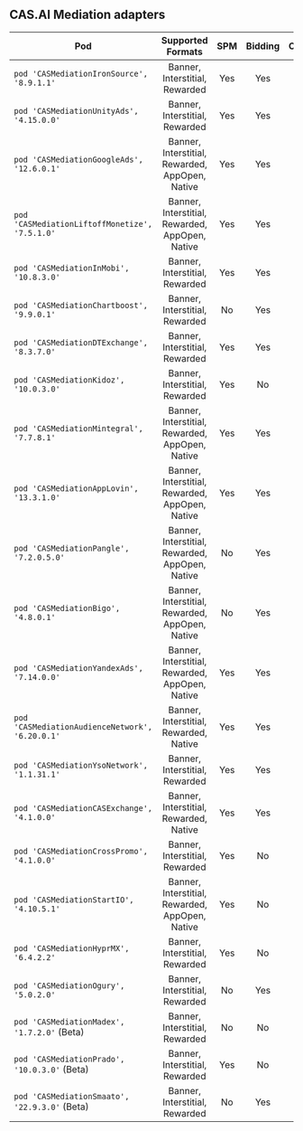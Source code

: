 ## CAS.AI Mediation adapters

| Pod | Supported Formats | SPM | Bidding | Changelog | SDK Versions |
| --- | :---------------: | :-: | :-----: | :-------: | :----------: |
| `pod 'CASMediationIronSource', '8.9.1.1'` | Banner, Interstitial, Rewarded | Yes | Yes | [view](IronSource/CHANGELOG.md) | [link](https://developers.ironsrc.com/ironsource-mobile/ios/sdk-change-log/) |
| `pod 'CASMediationUnityAds', '4.15.0.0'` | Banner, Interstitial, Rewarded | Yes | Yes | [view](UnityAds/CHANGELOG.md) | [link](https://docs.unity.com/ads/en-us/manual/Changelog) |
| `pod 'CASMediationGoogleAds', '12.6.0.1'` | Banner, Interstitial, Rewarded, AppOpen, Native | Yes | Yes | [view](GoogleAds/CHANGELOG.md) | [link](https://developers.google.com/admob/ios/rel-notes?hl=en) |
| `pod 'CASMediationLiftoffMonetize', '7.5.1.0'` | Banner, Interstitial, Rewarded, AppOpen, Native | Yes | Yes | [view](LiftoffMonetize/CHANGELOG.md) | [link](https://support.vungle.com/hc/en-us/articles/15718672681883) |
| `pod 'CASMediationInMobi', '10.8.3.0'` | Banner, Interstitial, Rewarded | Yes | Yes | [view](InMobi/CHANGELOG.md) | [link](https://support.inmobi.com/monetize/sdk-documentation/ios-guidelines/changelogs) |
| `pod 'CASMediationChartboost', '9.9.0.1'` | Banner, Interstitial, Rewarded | No | Yes | [view](Chartboost/CHANGELOG.md) | [link](https://docs.chartboost.com/en/monetization/integrate/ios/changelog/) |
| `pod 'CASMediationDTExchange', '8.3.7.0'` | Banner, Interstitial, Rewarded | Yes | Yes | [view](DTExchange/CHANGELOG.md) | [link](https://developer.digitalturbine.com/hc/en-us/articles/360010922578-DT-Exchange-iOS-Changelog) |
| `pod 'CASMediationKidoz', '10.0.3.0'` | Banner, Interstitial, Rewarded | Yes | No | [view](Kidoz/CHANGELOG.md) | [link](https://github.com/Kidoz-SDK/kidoz-mobile-sdk/tree/release/10.0.0/Kidoz%20Direct/iOS) |
| `pod 'CASMediationMintegral', '7.7.8.1'` | Banner, Interstitial, Rewarded, AppOpen, Native | Yes | Yes | [view](Mintegral/CHANGELOG.md) | [link](http://cdn-adn.rayjump.com/cdn-adn/v2/markdown_v2/index.html?file=sdk-m_sdk-ios&lang=en) |
| `pod 'CASMediationAppLovin', '13.3.1.0'` | Banner, Interstitial, Rewarded, AppOpen, Native | Yes | Yes | [view](AppLovin/CHANGELOG.md) | [link](https://github.com/AppLovin/AppLovin-MAX-SDK-iOS/releases) |
| `pod 'CASMediationPangle', '7.2.0.5.0'` | Banner, Interstitial, Rewarded, AppOpen, Native | No | Yes | [view](Pangle/CHANGELOG.md) | [link](https://github.com/bytedance/Bytedance-UnionAD) |
| `pod 'CASMediationBigo', '4.8.0.1'` | Banner, Interstitial, Rewarded, AppOpen, Native | No | Yes | [view](Bigo/CHANGELOG.md) | [link](https://www.bigossp.com/guide/sdk/ios/version) |
| `pod 'CASMediationYandexAds', '7.14.0.0'` | Banner, Interstitial, Rewarded, AppOpen, Native | Yes | Yes | [view](YandexAds/CHANGELOG.md) | [link](https://github.com/yandexmobile/yandex-ads-sdk-ios/blob/master/changelog/mobileads/CHANGELOG.md) |
| `pod 'CASMediationAudienceNetwork', '6.20.0.1'` | Banner, Interstitial, Rewarded, Native | Yes | Yes | [view](AudienceNetwork/CHANGELOG.md) | [link](https://developers.facebook.com/docs/audience-network/setting-up/platform-setup/ios/changelog?locale=en_US) |
| `pod 'CASMediationYsoNetwork', '1.1.31.1'` | Banner, Interstitial, Rewarded | Yes | Yes | [view](YsoNetwork/CHANGELOG.md) | [link]() |
| `pod 'CASMediationCASExchange', '4.1.0.0'` | Banner, Interstitial, Rewarded, Native | Yes | Yes | [view](CASExchange/CHANGELOG.md) | [link]() |
| `pod 'CASMediationCrossPromo', '4.1.0.0'` | Banner, Interstitial, Rewarded | Yes | No | [view](CrossPromo/CHANGELOG.md) | [link]() |
| `pod 'CASMediationStartIO', '4.10.5.1'` | Banner, Interstitial, Rewarded, AppOpen, Native | Yes | No | [view](StartIO/CHANGELOG.md) | [link](https://support.start.io/hc/en-us/articles/6827061324434-iOS-SDK-Change-Log) |
| `pod 'CASMediationHyprMX', '6.4.2.2'` | Banner, Interstitial, Rewarded | Yes | No | [view](HyprMX/CHANGELOG.md) | [link](https://documentation.hyprmx.com/ios-hyprmx-sdk/downloads-change-log/change-log/ios-sdk-change-log) |
| `pod 'CASMediationOgury', '5.0.2.0'` | Banner, Interstitial, Rewarded | No | Yes | [view](Ogury/CHANGELOG.md) | [link](https://ogury-ltd.gitbook.io/release-notes/ios/ogury-sdk) |
| `pod 'CASMediationMadex', '1.7.2.0'` (Beta) | Banner, Interstitial, Rewarded | No | No | [view](Madex/CHANGELOG.md) | [link](https://madex.gitbook.io/madex-documentation/ios-sdk/change-log) |
| `pod 'CASMediationPrado', '10.0.3.0'` (Beta) | Banner, Interstitial, Rewarded | Yes | No | [view](Prado/CHANGELOG.md) | [link](https://github.com/Prado-SDK/prado-mobile-sdk/blob/release/10.0.0/Prado%20Direct/iOS) |
| `pod 'CASMediationSmaato', '22.9.3.0'` (Beta) | Banner, Interstitial, Rewarded | No | Yes | [view](Smaato/CHANGELOG.md) | [link](https://developers.smaato.com/publishers/nextgen-sdk-ios-changelog/) |

